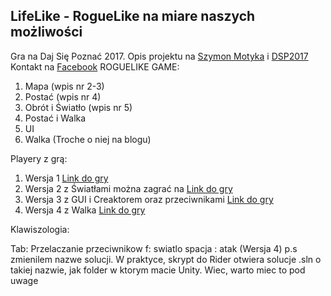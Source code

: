 ## LifeLike - RogueLike na miare naszych możliwości
Gra na Daj Się Poznać 2017.
Opis projektu na [Szymon Motyka](http://szymonmotyka.pl) i [DSP2017](http://szymonmotyka.pl/tag/dsp)
Kontakt na [Facebook](https://facebook.com/szymonmotykapl)
ROGUELIKE GAME:
1. Mapa (wpis nr 2-3)
2. Postać  (wpis nr 4)
3. Obrót i Światło (wpis nr 5)
4. Postać i Walka
5. UI
6. Walka (Troche o niej na blogu)

Playery z grą:
 1. Wersja 1 [Link do gry](https://aluspl.github.io/RogueLikeDSP/Versions/)
 2. Wersja 2 z Światłami można zagrać na [Link do gry](https://aluspl.github.io/RogueLikeDSP/Versions/light)
 3. Wersja 3 z GUI i Creaktorem oraz przeciwnikami [Link do gry](https://aluspl.github.io/RogueLikeDSP/Versions/GUIAndCharacterCreator)
 4. Wersja 4 z Walka [Link do gry](https://aluspl.github.io/RogueLikeDSP/Versions/fight)

 Klawiszologia:

 Tab: Przelaczanie przeciwnikow
 f: swiatlo
 spacja : atak (Wersja 4)
p.s zmienilem nazwe solucji. W praktyce, skrypt do Rider otwiera solucje .sln o takiej nazwie, jak folder w ktorym macie Unity. Wiec, warto miec to pod uwage
